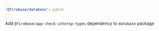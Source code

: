 ```yaml
---
'@firebase/database': patch
---
```


Add `@firebase/app-check-interop-types` dependency to `database` package
